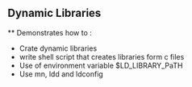## Dynamic Libraries

** Demonstrates how to :
- Crate dynamic libraries
- write shell script that creates libraries form c files
- Use of environment variable $LD_LIBRARY_PaTH
- Use mn, ldd and ldconfig